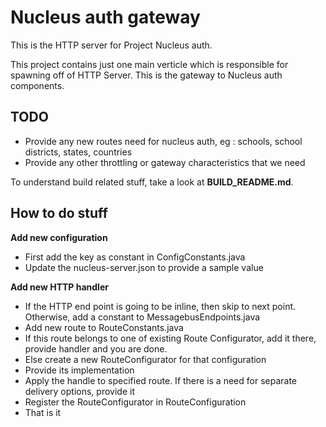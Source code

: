 Nucleus auth gateway
==================

This is the HTTP server for Project Nucleus auth.

This project contains just one main verticle which is responsible for spawning off of HTTP Server. This is the gateway to Nucleus auth components.


TODO
----
* Provide any new routes need for nucleus auth, eg : schools, school districts, states, countries
* Provide any other throttling or gateway characteristics that we need

To understand build related stuff, take a look at **BUILD_README.md**.


How to do stuff
---------------

**Add new configuration**
* First add the key as constant in ConfigConstants.java
* Update the nucleus-server.json to provide a sample value

**Add new HTTP handler**
* If the HTTP end point is going to be inline, then skip to next point. Otherwise, add a constant to MessagebusEndpoints.java
* Add new route to RouteConstants.java
* If this route belongs to one of existing Route Configurator, add it there, provide handler and you are done. 
* Else create a new RouteConfigurator for that configuration
* Provide its implementation
* Apply the handle to specified route. If there is a need for separate delivery options, provide it
* Register the RouteConfigurator in RouteConfiguration
* That is it
